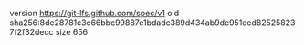version https://git-lfs.github.com/spec/v1
oid sha256:8de28781c3c66bbc99887e1bdadc389d434ab9de951eed825258237f2f32decc
size 656
